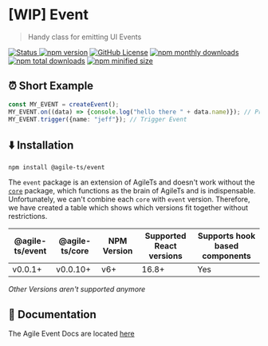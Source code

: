 # [WIP] Event

> Handy class for emitting UI Events

 <a href="https://agile-ts.org">
   <img src="https://img.shields.io/badge/Status-Alpha-green.svg" alt="Status"/>
 </a>
<a href="https://npm.im/@agile-ts/event">
  <img src="https://img.shields.io/npm/v/@agile-ts/event.svg" alt="npm version"/></a>
 <a href="https://github.com/agile-ts/agile">
  <img src="https://img.shields.io/github/license/agile-ts/agile.svg" alt="GitHub License"/></a>
<a href="https://npm.im/@agile-ts/event">
  <img src="https://img.shields.io/npm/dm/@agile-ts/event.svg" alt="npm monthly downloads"/></a>
<a href="https://npm.im/@agile-ts/event">
  <img src="https://img.shields.io/npm/dt/@agile-ts/event.svg" alt="npm total downloads"/></a>
<a href="https://npm.im/@agile-ts/event">
  <img src="https://img.shields.io/bundlephobia/min/@agile-ts/event.svg" alt="npm minified size"/></a>
  

## ⏰ Short Example
```ts
const MY_EVENT = createEvent();
MY_EVENT.on((data) => {console.log("hello there " + data.name)}); // Print 'hello there jeff' if Event gets triggered
MY_EVENT.trigger({name: "jeff"}); // Trigger Event
```


## ⬇️ Installation
```
npm install @agile-ts/event
```
The `event` package is an extension of AgileTs and doesn't work without the [`core`](https://agile-ts.org/docs/core) package,
which functions as the brain of AgileTs and is indispensable.
Unfortunately, we can't combine each `core` with `event` version.
Therefore, we have created a table which shows which versions fit together without restrictions.

| @agile-ts/event       | @agile-ts/core          | NPM Version              | Supported React versions | Supports hook based components    |
| ----------------------| ----------------------- | ------------------------ | -------------------------|---------------------------------- |
| v0.0.1+               | v0.0.10+                | v6+                      | 16.8+                    | Yes                               |
_Other Versions aren't supported anymore_


## 📄 Documentation
The Agile Event Docs are located [here](https://agile-ts.org/docs/)
